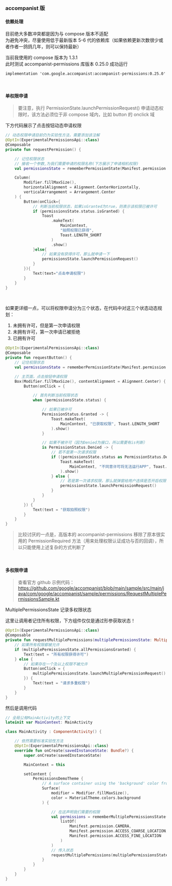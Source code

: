 ### accompanist 版

#### 依赖处理

目前绝大多数冲突都是因为与 compose 版本不适配  
为避免冲突，尽量使用低于最新版本 5-6 代的依赖库（如果依赖更新次数很少或者作者一鸽鸽几年，则可以保持最新）

当前我使用的 compose 版本为 1.3.1  
此时测试 accompanist-permissions 库版本 0.25.0 成功运行

`implementation 'com.google.accompanist:accompanist-permissions:0.25.0'`

<br>

#### 单权限申请

> 要注意，执行 PermissionState.launchPermissionRequest() 申请动态权限时，该方法必须位于非 compose 域内，比如 button 的 onclick 域

下方代码展示了点击按钮动态申请权限

```kotlin
// 动态权限申请目前仍为实验性方法，需要添加该注解
@OptIn(ExperimentalPermissionsApi::class)
@Composable
private fun requestPermission() {

    // 记住权限状态
    // 接收一个参数,为我们需要申请的权限名称(下方展示了申请相机权限)
    val permissionsState = rememberPermissionState(Manifest.permission.CAMERA)

    Column(
        Modifier.fillMaxSize(),
        horizontalAlignment = Alignment.CenterHorizontally,
        verticalArrangement = Arrangement.Center
    ) {
        Button(onClick={
            // 判断当前权限状态，如果isGranted为true，则表示该权限已被许可
            if (permissionsState.status.isGranted) {
                Toast
                    .makeText(
                        MainContext,
                        "拍照权限已获得",
                        Toast.LENGTH_SHORT
                    )
                    .show()
            }else{
                // 如果没有获得许可，那么就申请一下
                permissionsState.launchPermissionRequest()
            }
        }){
            Text(text="点击申请权限")
        }
    }
}
```

<br>

如果更详细一点，可以将权限申请分为三个状态，在代码中对这三个状态动态规划：

1. 未拥有许可，但是第一次申请权限
2. 未拥有许可，第一次申请已被拒绝
3. 已拥有许可

```kotlin
@OptIn(ExperimentalPermissionsApi::class)
@Composable
private fun requestButton() {
    // 记住权限状态
    val permissionsState = rememberPermissionState(Manifest.permission.CAMERA)

    // 主页面，点击按钮申请权限
    Box(Modifier.fillMaxSize(), contentAlignment = Alignment.Center) {
        Button(onClick = {

            // 首先判断当前权限状态
            when (permissionsState.status) {

                // 如果已被许可
                PermissionStatus.Granted -> {
                    Toast.makeText(
                        MainContext, "已获取权限", Toast.LENGTH_SHORT
                    ).show()
                }

                // 如果不被许可（因为Denied为接口，所以需要有is判断）
                is PermissionStatus.Denied -> {
                    // 若不是第一次请求权限
                    if ((permissionsState.status as PermissionStatus.Denied).shouldShowRationale) {
                        Toast.makeText(
                            MainContext, "不同意许可将无法运行APP", Toast.LENGTH_SHORT
                        ).show()
                    } else {
                        // 若是第一次请求权限，那么就弹窗给用户选择是否开启权限
                        permissionsState.launchPermissionRequest()
                    }
                }
            }
        }) {
            Text(text = "获取拍照权限")
        }
    }
}
```

> 比较讨厌的一点是，高版本的 accompanist-permissions 移除了原本很实用的 PermissionRequired 方法（用来处理权限认证成功与否的回调），所以只能使用上述复杂的方式判断了

<br>

#### 多权限申请

> 查看官方 github 示例代码：https://github.com/google/accompanist/blob/main/sample/src/main/java/com/google/accompanist/sample/permissions/RequestMultiplePermissionsSample.kt

MultiplePermissionsState 记录多权限状态

这里让调用者记住所有权限，下方组件仅仅是通过形参获取状态！

```kotlin
@OptIn(ExperimentalPermissionsApi::class)
@Composable
private fun requestMultiplePermissions(multiplePermissionsState: MultiplePermissionsState) {
    // 如果所有权限都被允许
    if (multiplePermissionsState.allPermissionsGranted) {
        Text(text = "所有权限获得许可")
    } else {
        // 如果存在一个及以上权限不被允许
        Button(onClick = {
            multiplePermissionsState.launchMultiplePermissionRequest()
        }) {
            Text(text = "请求多重权限")
        }
    }
}
```

然后是调用代码

```kotlin
// 全局公有MainActivity的上下文
lateinit var MainContext: MainActivity

class MainActivity : ComponentActivity() {

    // 依然需要标准实验性方法
    @OptIn(ExperimentalPermissionsApi::class)
    override fun onCreate(savedInstanceState: Bundle?) {
        super.onCreate(savedInstanceState)

        MainContext = this

        setContent {
            PermissionsDemoTheme {
                // A surface container using the 'background' color from the theme
                Surface(
                    modifier = Modifier.fillMaxSize(),
                    color = MaterialTheme.colors.background
                ) {

                    // 在这声明我们需要的权限
                    val permissions = rememberMultiplePermissionsState(
                        listOf(
                            Manifest.permission.CAMERA,
                            Manifest.permission.ACCESS_COARSE_LOCATION,
                            Manifest.permission.ACCESS_FINE_LOCATION
                        )
                    )
                    // 传入状态
                    requestMultiplePermissions(multiplePermissionsState = permissions)
                }
            }
        }
    }
}
```

<br>
